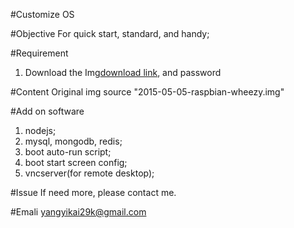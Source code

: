 #Customize OS

#Objective
For quick start, standard, and handy;

#Requirement
1. Download the Img[download link](), and password

#Content
Original img source "2015-05-05-raspbian-wheezy.img"

#Add on software
1. nodejs;
2. mysql, mongodb, redis;
3. boot auto-run script;
4. boot start screen config;
5. vncserver(for remote desktop);


#Issue
If need more, please contact me.

#Emali
yangyikai29k@gmail.com
